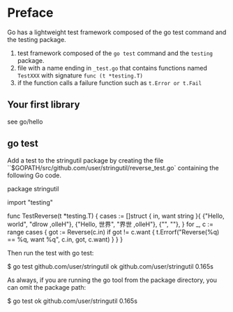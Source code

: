 # Preface
Go has a lightweight test framework composed of the go test command and the testing package.

1. test framework composed of the `go test` command and the `testing` package.
2. file with a name ending in `_test.go` that contains functions named `TestXXX` with signature `func (t *testing.T)`
3. if the function calls a failure function such as `t.Error or t.Fail`

## Your first library
see go/hello

## go test
Add a test to the stringutil package by creating the file ``$GOPATH/src/github.com/user/stringutil/reverse_test.go` containing the following Go code.

  package stringutil

  import "testing"

  func TestReverse(t *testing.T) {
  	cases := []struct {
  		in, want string
  	}{
  		{"Hello, world", "dlrow ,olleH"},
  		{"Hello, 世界", "界世 ,olleH"},
  		{"", ""},
  	}
  	for _, c := range cases {
  		got := Reverse(c.in)
  		if got != c.want {
  			t.Errorf("Reverse(%q) == %q, want %q", c.in, got, c.want)
  		}
  	}
  }

Then run the test with go test:

  $ go test github.com/user/stringutil
  ok  	github.com/user/stringutil 0.165s

As always, if you are running the go tool from the package directory, you can omit the package path:

  $ go test
  ok  	github.com/user/stringutil 0.165s
